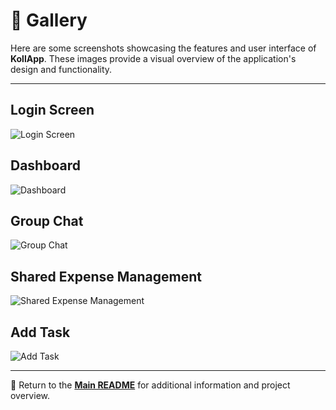 # 📸 Gallery

Here are some screenshots showcasing the features and user interface of **KollApp**. These images provide a visual overview of the application's design and functionality.

---

## Login Screen

![Login Screen](docs/release3/img)

## Dashboard

![Dashboard](docs/release3/img)

## Group Chat

![Group Chat](docs/release3/img)

## Shared Expense Management

![Shared Expense Management](docs/release3/img)

## Add Task

![Add Task](docs/release3/img)

---

📖 Return to the **[Main README](../../readme.md)** for additional information and project overview.